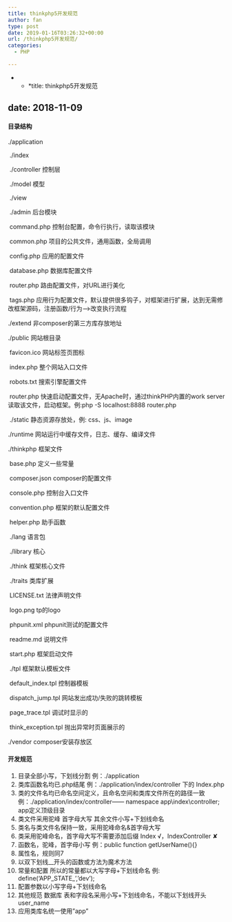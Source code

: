 ```yaml
---
title: thinkphp5开发规范
author: fan
type: post
date: 2019-01-16T03:26:32+00:00
url: /thinkphp5开发规范/
categories:
  - PHP

---
```

* * *title: thinkphp5开发规范</p> 

## date: 2018-11-09

#### 目录结构

./application
  
​ ./index
  
​ ./controller 控制层
  
​ ./model 模型
  
​ ./view
  
​ ./admin 后台模块
  
​ command.php 控制台配置，命令行执行，读取该模块
  
​ common.php 项目的公共文件，通用函数，全局调用
  
​ config.php 应用的配置文件
  
​ database.php 数据库配置文件
  
​ router.php 路由配置文件，对URL进行美化
  
​ tags.php 应用行为配置文件，默认提供很多钩子，对框架进行扩展，达到无需修改框架源码，注册函数/行为——>改变执行流程
  
./extend 非composer的第三方库存放地址
  
./public 网站根目录
  
​ favicon.ico 网站标签页图标
  
​ index.php 整个网站入口文件
  
​ robots.txt 搜索引擎配置文件
  
​ router.php 快速启动配置文件，无Apache时，通过thinkPHP内置的work server读取该文件，启动框架。例:php -S localhost:8888 router.php
  
​ ./static 静态资源存放处，例: css、js、image
  
./runtime 网站运行中缓存文件，日志、缓存、编译文件
  
./thinkphp 框架文件
  
​ base.php 定义一些常量
  
​ composer.json composer的配置文件
  
​ console.php 控制台入口文件
  
​ convention.php 框架的默认配置文件
  
​ helper.php 助手函数
  
​ ./lang 语言包
  
​ ./library 核心
  
​ ./think 框架核心文件
  
​ ./traits 类库扩展
  
​ LICENSE.txt 法律声明文件
  
​ logo.png tp的logo
  
​ phpunit.xml phpunit测试的配置文件
  
​ readme.md 说明文件
  
​ start.php 框架启动文件
  
​ ./tpl 框架默认模板文件
  
​ default_index.tpl 控制器模板
  
​ dispatch_jump.tpl 网站发出成功/失败的跳转模板
  
​ page_trace.tpl 调试时显示的
  
​ think_exception.tpl 抛出异常时页面展示的
  
./vendor composer安装存放区

#### 开发规范

  1. 目录全部小写，下划线分割 例：./application
  2. 类库函数名均已.php结尾 例：./application/index/controller 下的 Index.php
  3. 类的文件名均已命名空间定义，且命名空间和类库文件所在的路径一致 例：./application/index/controller—— namespace app\index\controller; app定义顶级目录
  4. 类文件采用驼峰 首字母大写 其余文件小写+下划线命名
  5. 类名与类文件名保持一致，采用驼峰命名&首字母大写
  6. 类采用驼峰命名，首字母大写不需要添加后缀 Index √，IndexController ✘
  7. 函数名，驼峰，首字母小写 例：public function getUserName(){}
  8. 属性名，规则同7
  9. 以双下划线__开头的函数或方法为魔术方法
 10. 常量和配置 所以的常量都以大写字母+下划线命名 例: define(&#8216;APP\_STATE\_&#8217;,&#8217;dev&#8217;);
 11. 配置参数以小写字母+下划线命名
 12. 其他规范 数据库 表和字段名采用小写+下划线命名，不能以下划线开头 user_name
 13. 应用类库名统一使用&#8221;app&#8221;